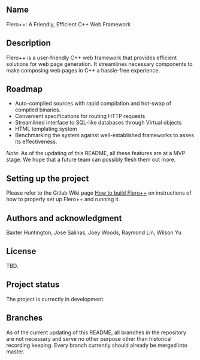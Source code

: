## Name
Flero++: A Friendly, Efficient C++ Web Framework

## Description
Flero++ is a user-friendly C++ web framework that provides efficient solutions for web page generation. It streamlines necessary components to make composing web pages in C++ a hassle-free experience. 

## Roadmap
 - Auto-compiled sources with rapid compilation and hot-swap of compiled binaries.
 - Convenient specifications for routing HTTP requests
 - Streamlined interface to SQL-like databases through Virtual objects
 - HTML templating system
 - Benchmarking the system against well-established frameworks to asses its effectiveness.

 *Note*: As of the updating of this README, all these features are at a MVP stage. We hope that a future team can possibly flesh them out more.

## Setting up the project
Please refer to the Gitlab Wiki page [How to build Flero++](https://github.com/wilsonj41/Flero-Plus-Plus/wiki/Build-Flero--) on instructions of how to properly set up Flero++ and running it.

## Authors and acknowledgment
Baxter Huntington, Jose Salinas, Joey Woods, Raymond Lin, Wilson Yu

## License
TBD.

## Project status
The project is currectly in development.

## Branches
As of the current updating of this README, all branches in the repository are not necessary and serve no other purpose other than historical recording keeping. Every branch currently should already be merged into master.
